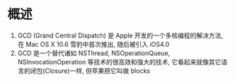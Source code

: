 # 概述

1. GCD (Grand Central Dispatch) 是 Apple 开发的一个多核编程的解决方法, 在 Mac OS X 10.6 雪豹中首次推出, 随后被引入 iOS4.0
2. GCD 是一个替代诸如 NSThread, NSOperationQueue, NSInvocationOperation 等技术的很高效和强大的技术, 它看起来就像其它语言的闭包(Closure)一样, 但苹果把它叫做 blocks
